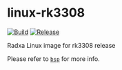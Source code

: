 # linux-rk3308

[![Build](https://github.com/radxa-pkg/linux-rk3308/actions/workflows/build.yml/badge.svg)](https://github.com/radxa-pkg/linux-rk3308/actions/workflows/build.yml) [![Release](https://github.com/radxa-pkg/linux-rk3308/actions/workflows/release.yml/badge.svg)](https://github.com/radxa-pkg/linux-rk3308/actions/workflows/release.yml)

Radxa Linux image for rk3308 release

Please refer to [`bsp`](https://github.com/radxa-repo/bsp/) for more info.
